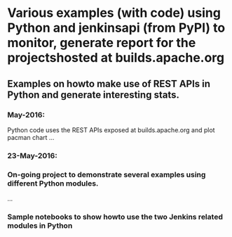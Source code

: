 # Various examples (with code) using Python and jenkinsapi (from PyPI) to monitor, generate report for the projectshosted at builds.apache.org

## Examples on howto make use of REST APIs in Python and generate interesting stats.

### May-2016:

Python code uses the REST APIs exposed at builds.apache.org and plot pacman chart
...


### 23-May-2016: 

### On-going project to demonstrate several examples using different Python modules. 
...

### Sample notebooks to show howto use the two Jenkins related modules in Python
